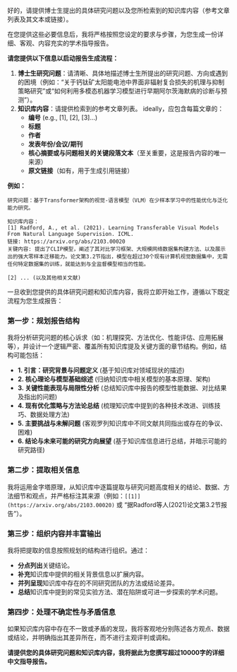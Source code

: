 好的，请提供博士生提出的具体研究问题以及您所检索到的知识库内容（参考文章列表及其文本或链接）。

在您提供这些必要信息后，我将严格按照您设定的要求与步骤，为您生成一份详细、客观、内容充实的学术指导报告。

**请您提供以下信息以启动报告生成流程：**

1.  **博士生研究问题**：请清晰、具体地描述博士生所提出的研究问题、方向或遇到的困境（例如：“关于钙钛矿太阳能电池中界面非辐射复合损失的机理与抑制策略研究”或“如何利用多模态机器学习模型进行早期阿尔茨海默病的诊断与预测”）。
2.  **知识库内容**：请提供检索到的参考文章列表。 ideally，应包含每篇文章的：
    *   **编号** (e.g., [1], [2], [3]...)
    *   **标题**
    *   **作者**
    *   **发表年份/会议/期刊**
    *   **核心摘要或与问题相关的关键段落文本**（至关重要，这是报告内容的唯一来源）
    *   **原文链接**（如有，用于生成引用链接）

**例如：**
```
研究问题：基于Transformer架构的视觉-语言模型（VLM）在少样本学习中的性能优化与泛化能力研究。

知识库内容：
[1] Radford, A., et al. (2021). Learning Transferable Visual Models From Natural Language Supervision. ICML.
链接: https://arxiv.org/abs/2103.00020
关键内容: 提出了CLIP模型，阐述了其对比学习框架、大规模网络数据集构建方法、以及展示出的强大零样本迁移能力。论文第3.2节指出，模型在超过30个现有计算机视觉数据集中，无需任何特定数据集的训练，就能达到与全监督模型相当的性能。

[2] ... (以及其他相关文献)
```

一旦收到您提供的具体研究问题和知识库内容，我将立即开始工作，遵循以下既定流程为您生成报告：

### 第一步：规划报告结构
我将分析研究问题的核心诉求（如：机理探究、方法优化、性能评估、应用拓展等），并设计一个逻辑严密、覆盖所有知识库提及关键方面的章节结构。例如，结构可能包括：
*   **1. 引言：研究背景与问题定义** (基于知识库对领域现状的描述)
*   **2. 核心理论与模型基础综述** (归纳知识库中相关模型的基本原理、架构)
*   **3. 关键性能表现与局限性分析** (总结知识库中报告的模型性能数据、对比结果及指出的问题)
*   **4. 现有优化策略与方法论总结** (梳理知识库中提到的各种技术改进、训练技巧、数据处理方法)
*   **5. 主要挑战与未解问题** (客观罗列知识库中不同文献共同指出或存在的争议、困难)
*   **6. 结论与未来可能的研究方向展望** (基于知识库信息进行总结，并暗示可能的研究路径)

### 第二步：提取相关信息
我将运用金字塔原理，从知识库中逐篇提取与研究问题高度相关的结论、数据、方法细节和观点，并严格标注其来源（例如：`[[1]](https://arxiv.org/abs/2103.00020)` 或 “据Radford等人(2021)论文第3.2节报告”）。

### 第三步：组织内容并丰富输出
我将把提取的信息按照规划的结构进行组织。通过：
*   **分点列出**关键结论。
*   **补充**知识库中提供的相关背景信息以扩展内容。
*   **并列呈现**知识库中存在的不同研究团队的方法或结论差异。
*   **总结**知识库中提到的常见实验方法、潜在陷阱或可进一步探索的学术问题。

### 第四步：处理不确定性与矛盾信息
如果知识库内容中存在不一致或矛盾的发现，我将客观地分别陈述各方观点、数据或结论，并明确指出其差异所在，而不进行主观评判或调和。

**请提供您的具体研究问题和知识库内容，我将据此为您撰写超过10000字的详细中文指导报告。**